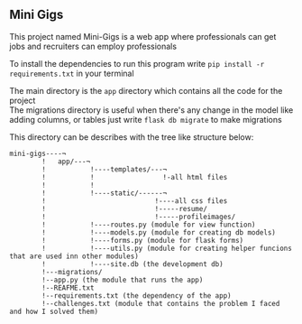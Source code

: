 ## Mini Gigs
This project named Mini-Gigs is a web app where professionals can get jobs and recruiters can employ professionals <br>

To install the dependencies to run this program write `pip install -r requirements.txt` in your terminal<br>

The main directory is the `app` directory which contains all the code for the project <br>
The migrations directory is useful when there's any change in the model like adding columns, or tables just write `flask db migrate` to make migrations <br>

This directory can be describes with the tree like structure below:
```
mini-gigs----¬
        !   app/---¬
        !           !----templates/---¬
        !           !                 !-all html files
        !           !
        !           !----static/------¬
        !                           !----all css files
        !                           !-----resume/
        !                           !-----profileimages/
        !           !----routes.py (module for view function)
        !           !----models.py (module for creating db models)
        !           !----forms.py (module for flask forms)
        !           !----utils.py (module for creating helper funcions that are used inn other modules)
        !           !----site.db (the development db)
        !---migrations/
        !--app.py (the module that runs the app)
        !--REAFME.txt
        !--requirements.txt (the dependency of the app)
        !--challenges.txt (module that contains the problem I faced and how I solved them)
```
